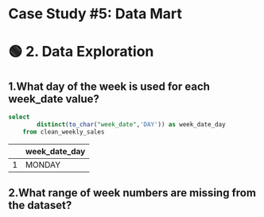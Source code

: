 # Case Study #5: Data Mart

# 🟢 2. Data Exploration

## 1.What day of the week is used for each week_date value?

````sql
select 
		distinct(to_char("week_date",'DAY')) as week_date_day
	from clean_weekly_sales
````
|       | week_date_day | 
|-------|---------------| 
| 1     | MONDAY        | 


## 2.What range of week numbers are missing from the dataset?
